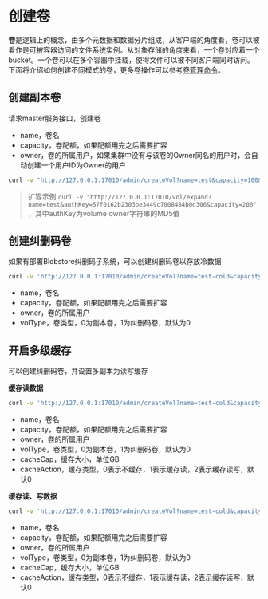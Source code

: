 # 创建卷

**卷**是逻辑上的概念，由多个元数据和数据分片组成，从客户端的角度看，卷可以被看作是可被容器访问的文件系统实例。从对象存储的角度来看，一个卷对应着一个bucket。一个卷可以在多个容器中挂载，使得文件可以被不同客户端同时访问。下面将介绍如何创建不同模式的卷，更多卷操作可以参考[卷管理命令](../maintenance/admin-api/master/volume.md)。
## 创建副本卷

请求master服务接口，创建卷

- name，卷名
- capacity，卷配额，如果配额用完之后需要扩容
- owner，卷的所属用户，如果集群中没有与该卷的Owner同名的用户时，会自动创建一个用户ID为Owner的用户

``` bash
curl -v "http://127.0.0.1:17010/admin/createVol?name=test&capacity=100&owner=cfs"
```

> 扩容示例 `curl -v "http://127.0.0.1:17010/vol/expand?name=test&authKey=57f0162b2303be3449c7008484b0d306&capacity=200"`，其中authKey为volume owner字符串的MD5值

## 创建纠删码卷

如果有部署Blobstore纠删码子系统，可以创建纠删码卷以存放冷数据

```bash
curl -v 'http://127.0.0.1:17010/admin/createVol?name=test-cold&capacity=100&owner=cfs&volType=1'
```

- name，卷名
- capacity，卷配额，如果配额用完之后需要扩容
- owner，卷的所属用户
- volType，卷类型，0为副本卷，1为纠删码卷，默认为0

## 开启多级缓存

可以创建纠删码卷，并设置多副本为读写缓存

**缓存读数据**
```bash
curl -v 'http://127.0.0.1:17010/admin/createVol?name=test-cold&capacity=100&owner=cfs&volType=1&cacheCap=10&cacheAction=1'
```

- name，卷名
- capacity，卷配额，如果配额用完之后需要扩容
- owner，卷的所属用户
- volType，卷类型，0为副本卷，1为纠删码卷，默认为0
- cacheCap，缓存大小，单位GB
- cacheAction，缓存类型，0表示不缓存，1表示缓存读，2表示缓存读写，默认0

**缓存读、写数据**

```bash
curl -v 'http://127.0.0.1:17010/admin/createVol?name=test-cold&capacity=100&owner=cfs&volType=1&cacheCap=10&cacheAction=2'
```

- name，卷名
- capacity，卷配额，如果配额用完之后需要扩容
- owner，卷的所属用户
- volType，卷类型，0为副本卷，1为纠删码卷，默认为0
- cacheCap，缓存大小，单位GB
- cacheAction，缓存类型，0表示不缓存，1表示缓存读，2表示缓存读写，默认0
